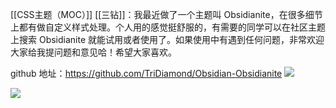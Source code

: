 [[CSS主题（MOC）]]
[[三钻]]：我最近做了一个主题叫 Obsidianite，在很多细节上都有做自定义样式处理。个人用的感觉挺舒服的，有需要的同学可以在社区主题上搜索 Obsidianite 就能试用或者使用了。如果使用中有遇到任何问题，非常欢迎大家给我提问题和意见哈！希望大家喜欢。

github 地址：https://github.com/TriDiamond/Obsidian-Obsidianite
![](https://gitee.com/cyddgi/picture-store/raw/master/img/20201101220803.jpg)

![](https://gitee.com/cyddgi/picture-store/raw/master/img/20201101220738.jpg)